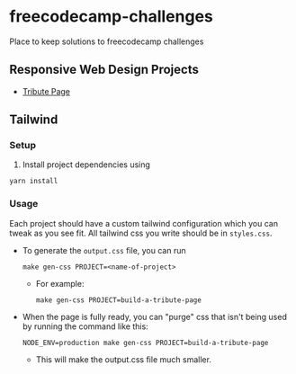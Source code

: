 # freecodecamp-challenges
Place to keep solutions to freecodecamp challenges

## Responsive Web Design Projects
* [Tribute Page](https://felipe-lee.github.io/freecodecamp-challenges/responsive-web-design-projects/build-a-tribute-page/)

## Tailwind
### Setup
1. Install project dependencies using
```shell script
yarn install
```

### Usage
Each project should have a custom tailwind configuration which you can tweak as you see fit. All tailwind css you write
should be in `styles.css`.

* To generate the `output.css` file, you can run
    ```shell script
    make gen-css PROJECT=<name-of-project>
    ```
  * For example:
    ```shell script
    make gen-css PROJECT=build-a-tribute-page
    ```
* When the page is fully ready, you can "purge" css that isn't being used by running the command like this:
    ```shell script
    NODE_ENV=production make gen-css PROJECT=build-a-tribute-page
    ```
    * This will make the output.css file much smaller.
